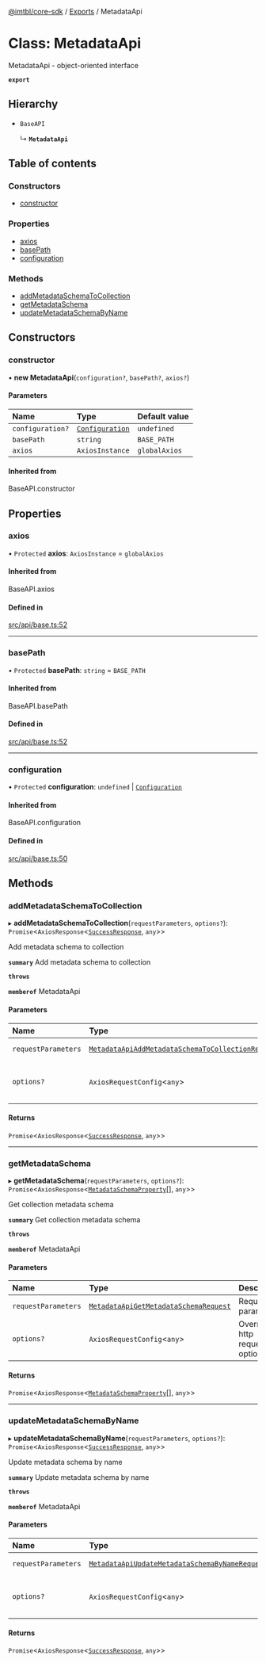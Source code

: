 [@imtbl/core-sdk](../README.md) / [Exports](../modules.md) / MetadataApi

# Class: MetadataApi

MetadataApi - object-oriented interface

**`export`** 

## Hierarchy

- `BaseAPI`

  ↳ **`MetadataApi`**

## Table of contents

### Constructors

- [constructor](MetadataApi.md#constructor)

### Properties

- [axios](MetadataApi.md#axios)
- [basePath](MetadataApi.md#basepath)
- [configuration](MetadataApi.md#configuration)

### Methods

- [addMetadataSchemaToCollection](MetadataApi.md#addmetadataschematocollection)
- [getMetadataSchema](MetadataApi.md#getmetadataschema)
- [updateMetadataSchemaByName](MetadataApi.md#updatemetadataschemabyname)

## Constructors

### constructor

• **new MetadataApi**(`configuration?`, `basePath?`, `axios?`)

#### Parameters

| Name | Type | Default value |
| :------ | :------ | :------ |
| `configuration?` | [`Configuration`](Configuration.md) | `undefined` |
| `basePath` | `string` | `BASE_PATH` |
| `axios` | `AxiosInstance` | `globalAxios` |

#### Inherited from

BaseAPI.constructor

## Properties

### axios

• `Protected` **axios**: `AxiosInstance` = `globalAxios`

#### Inherited from

BaseAPI.axios

#### Defined in

[src/api/base.ts:52](https://github.com/immutable/imx-core-sdk/blob/7204457/src/api/base.ts#L52)

___

### basePath

• `Protected` **basePath**: `string` = `BASE_PATH`

#### Inherited from

BaseAPI.basePath

#### Defined in

[src/api/base.ts:52](https://github.com/immutable/imx-core-sdk/blob/7204457/src/api/base.ts#L52)

___

### configuration

• `Protected` **configuration**: `undefined` \| [`Configuration`](Configuration.md)

#### Inherited from

BaseAPI.configuration

#### Defined in

[src/api/base.ts:50](https://github.com/immutable/imx-core-sdk/blob/7204457/src/api/base.ts#L50)

## Methods

### addMetadataSchemaToCollection

▸ **addMetadataSchemaToCollection**(`requestParameters`, `options?`): `Promise`<`AxiosResponse`<[`SuccessResponse`](../interfaces/SuccessResponse.md), `any`\>\>

Add metadata schema to collection

**`summary`** Add metadata schema to collection

**`throws`** 

**`memberof`** MetadataApi

#### Parameters

| Name | Type | Description |
| :------ | :------ | :------ |
| `requestParameters` | [`MetadataApiAddMetadataSchemaToCollectionRequest`](../interfaces/MetadataApiAddMetadataSchemaToCollectionRequest.md) | Request parameters. |
| `options?` | `AxiosRequestConfig`<`any`\> | Override http request option. |

#### Returns

`Promise`<`AxiosResponse`<[`SuccessResponse`](../interfaces/SuccessResponse.md), `any`\>\>

___

### getMetadataSchema

▸ **getMetadataSchema**(`requestParameters`, `options?`): `Promise`<`AxiosResponse`<[`MetadataSchemaProperty`](../interfaces/MetadataSchemaProperty.md)[], `any`\>\>

Get collection metadata schema

**`summary`** Get collection metadata schema

**`throws`** 

**`memberof`** MetadataApi

#### Parameters

| Name | Type | Description |
| :------ | :------ | :------ |
| `requestParameters` | [`MetadataApiGetMetadataSchemaRequest`](../interfaces/MetadataApiGetMetadataSchemaRequest.md) | Request parameters. |
| `options?` | `AxiosRequestConfig`<`any`\> | Override http request option. |

#### Returns

`Promise`<`AxiosResponse`<[`MetadataSchemaProperty`](../interfaces/MetadataSchemaProperty.md)[], `any`\>\>

___

### updateMetadataSchemaByName

▸ **updateMetadataSchemaByName**(`requestParameters`, `options?`): `Promise`<`AxiosResponse`<[`SuccessResponse`](../interfaces/SuccessResponse.md), `any`\>\>

Update metadata schema by name

**`summary`** Update metadata schema by name

**`throws`** 

**`memberof`** MetadataApi

#### Parameters

| Name | Type | Description |
| :------ | :------ | :------ |
| `requestParameters` | [`MetadataApiUpdateMetadataSchemaByNameRequest`](../interfaces/MetadataApiUpdateMetadataSchemaByNameRequest.md) | Request parameters. |
| `options?` | `AxiosRequestConfig`<`any`\> | Override http request option. |

#### Returns

`Promise`<`AxiosResponse`<[`SuccessResponse`](../interfaces/SuccessResponse.md), `any`\>\>
